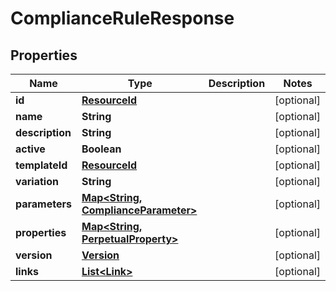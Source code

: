 

# ComplianceRuleResponse


## Properties

Name | Type | Description | Notes
------------ | ------------- | ------------- | -------------
**id** | [**ResourceId**](ResourceId.md) |  |  [optional]
**name** | **String** |  |  [optional]
**description** | **String** |  |  [optional]
**active** | **Boolean** |  |  [optional]
**templateId** | [**ResourceId**](ResourceId.md) |  |  [optional]
**variation** | **String** |  |  [optional]
**parameters** | [**Map&lt;String, ComplianceParameter&gt;**](ComplianceParameter.md) |  |  [optional]
**properties** | [**Map&lt;String, PerpetualProperty&gt;**](PerpetualProperty.md) |  |  [optional]
**version** | [**Version**](Version.md) |  |  [optional]
**links** | [**List&lt;Link&gt;**](Link.md) |  |  [optional]



